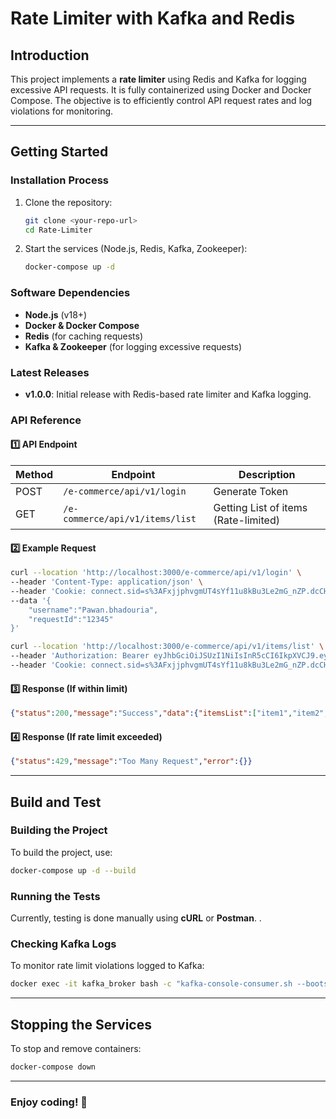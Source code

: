 # Rate Limiter with Kafka and Redis

## Introduction
This project implements a **rate limiter** using Redis and Kafka for logging excessive API requests. It is fully containerized using Docker and Docker Compose. The objective is to efficiently control API request rates and log violations for monitoring.

---

## Getting Started
### Installation Process
1. Clone the repository:
   ```sh
   git clone <your-repo-url>
   cd Rate-Limiter
   ```
2. Start the services (Node.js, Redis, Kafka, Zookeeper):
   ```sh
   docker-compose up -d
   ```

### Software Dependencies
- **Node.js** (v18+)
- **Docker & Docker Compose**
- **Redis** (for caching requests)
- **Kafka & Zookeeper** (for logging excessive requests)

### Latest Releases
- **v1.0.0**: Initial release with Redis-based rate limiter and Kafka logging.

### API Reference
#### **1️⃣ API Endpoint**
| Method | Endpoint | Description |
|--------|---------|-------------|
| POST | `/e-commerce/api/v1/login` | Generate Token  |
| GET | `/e-commerce/api/v1/items/list` | Getting List of items (Rate-limited) |

#### **2️⃣ Example Request**

```sh
curl --location 'http://localhost:3000/e-commerce/api/v1/login' \
--header 'Content-Type: application/json' \
--header 'Cookie: connect.sid=s%3AFxjjphvgmUT4sYf11u8kBu3Le2mG_nZP.dcCHEamBIUUjmjSyBkGFPV9SwKzd4mmH%2BxFWca%2FP0YI' \
--data '{
    "username":"Pawan.bhadouria",
    "requestId":"12345"
}'
```

```sh
curl --location 'http://localhost:3000/e-commerce/api/v1/items/list' \
--header 'Authorization: Bearer eyJhbGciOiJSUzI1NiIsInR5cCI6IkpXVCJ9.eyJ1c2VybmFtZSI6IlBhd2FuLmJoYWRvdXJpYSIsInJlcXVlc3RJZCI6IjEyMzQ1IiwiaWF0IjoxNzQzNjgzMDg0LCJleHAiOjE3NDM3Njk0ODR9.grykp7zcYrBPsbZmCtPqhErOmp_EGgsRxj94C_sUinGvzJMRtEbJ3WUat4tWYBmse2LDOhXaPrkPsvXH2QgN83XC1G0zRAjGB3vAAzZQJJZ-ATsMLfHW6-B1eAwbmBTaa-MdC_fomHUEQPHtox9ph2z8x3XNTZ9kSRMH0IVahg--oEGJe12OpguthhKvr9x6XDZA02FJnZOxkhX_LHTOXjRgY15FfcP46n0G2NhJmsJ0mVY4utEYJki8kKxZIgvBNHMKZYAlBbE7ISUDdIBZOnrRYL9JGgb9EwW9S_8ve0d7XyLUXnOgNVyxSbp5qgQym-ndRun57ZbXDzR5UHg4gA' \
--header 'Cookie: connect.sid=s%3AFxjjphvgmUT4sYf11u8kBu3Le2mG_nZP.dcCHEamBIUUjmjSyBkGFPV9SwKzd4mmH%2BxFWca%2FP0YI''
```


#### **3️⃣ Response (If within limit)**
```json
{"status":200,"message":"Success","data":{"itemsList":["item1","item2","item3"]}}
```
#### **4️⃣ Response (If rate limit exceeded)**
```json
{"status":429,"message":"Too Many Request","error":{}}
```

---

## Build and Test
### **Building the Project**
To build the project, use:
```sh
docker-compose up -d --build
```

### **Running the Tests**
Currently, testing is done manually using **cURL** or **Postman**.
.

### **Checking Kafka Logs**
To monitor rate limit violations logged to Kafka:
```sh
docker exec -it kafka_broker bash -c "kafka-console-consumer.sh --bootstrap-server kafka:9092 --topic rate-limiter-logs --from-beginning"
```

---

## Stopping the Services
To stop and remove containers:
```sh
docker-compose down
```

---

### **Enjoy coding! 🚀**
